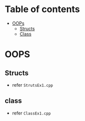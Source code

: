 # Table of contents
- [OOPs](#oops)
  - [Structs](#structs)
  - [Class](#class)

# OOPS
## Structs
- refer ```StrutsEx1.cpp```

## class
- refer ```ClassEx1.cpp```
